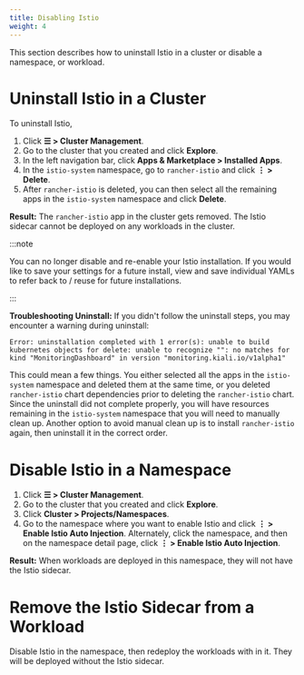 ```yaml
---
title: Disabling Istio
weight: 4
---
```


This section describes how to uninstall Istio in a cluster or disable a namespace, or workload.

# Uninstall Istio in a Cluster

To uninstall Istio,

1.  Click **☰ > Cluster Management**.
1. Go to the cluster that you created and click **Explore**.
1. In the left navigation bar, click **Apps & Marketplace > Installed Apps**.
1. In the `istio-system` namespace, go to `rancher-istio` and click **⋮ > Delete**.
1. After `rancher-istio` is deleted, you can then select all the remaining apps in the `istio-system` namespace and click **Delete**.

**Result:** The `rancher-istio` app in the cluster gets removed. The Istio sidecar cannot be deployed on any workloads in the cluster. 

:::note

You can no longer disable and re-enable your Istio installation. If you would like to save your settings for a future install, view and save individual YAMLs to refer back to / reuse for future installations.

:::

**Troubleshooting Uninstall:** If you didn't follow the uninstall steps, you may encounter a warning during uninstall:

`Error: uninstallation completed with 1 error(s): unable to build kubernetes objects for delete: unable to recognize "": no matches for kind "MonitoringDashboard" in version "monitoring.kiali.io/v1alpha1"`

This could mean a few things. You either selected all the apps in the `istio-system` namespace and deleted them at the same time, or you deleted `rancher-istio` chart dependencies prior to deleting the `rancher-istio` chart. Since the uninstall did not complete properly, you will have resources remaining in the `istio-system` namespace that you will need to manually clean up. Another option to avoid manual clean up is to install `rancher-istio` again, then uninstall it in the correct order.

# Disable Istio in a Namespace

1. Click **☰ > Cluster Management**.
1. Go to the cluster that you created and click **Explore**.
1. Click **Cluster > Projects/Namespaces**.
1. Go to the namespace where you want to enable Istio and click **⋮  > Enable Istio Auto Injection**. Alternately, click the namespace, and then on the namespace detail page, click **⋮  > Enable Istio Auto Injection**.

**Result:** When workloads are deployed in this namespace, they will not have the Istio sidecar.

# Remove the Istio Sidecar from a Workload

Disable Istio in the namespace, then redeploy the workloads with in it. They will be deployed without the Istio sidecar.
